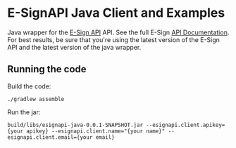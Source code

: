 # E-SignAPI Java Client and Examples

Java wrapper for the [E-Sign API](https://esign.loanscience.com) API. See the full E-Sign [API Documentation](https://esign.loanscience.com/docs/index.html).  For best results, be sure that you're using the latest version of the E-Sign API and the latest version of the java wrapper.

## Running the code
Build the code:
```
./gradlew assemble
```

Run the jar:
```
build/libs/esignapi-java-0.0.1-SNAPSHOT.jar --esignapi.client.apikey={your apikey} --esignapi.client.name="{your name}" --esignapi.client.email={your email}
```
